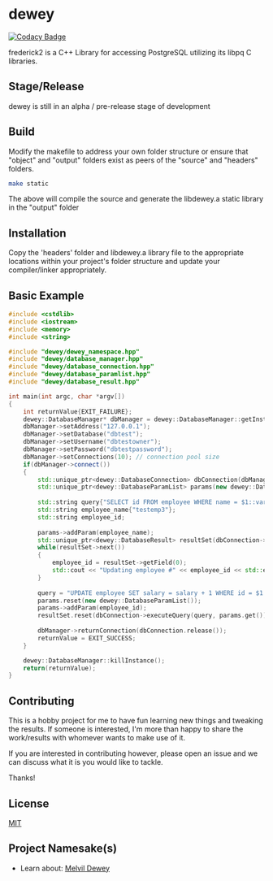 # dewey
[![Codacy Badge](https://app.codacy.com/project/badge/Grade/c8e416ba58f7493d851d902f3fc08396)](https://www.codacy.com/manual/joseph.adomatis/dewey?utm_source=github.com&amp;utm_medium=referral&amp;utm_content=DynasticSponge/dewey&amp;utm_campaign=Badge_Grade)

frederick2 is a C++ Library for accessing PostgreSQL utilizing its libpq C libraries.

## Stage/Release

dewey is still in an alpha / pre-release stage of development

## Build

Modify the makefile to address your own folder structure or ensure that "object" and "output" folders exist as peers of the "source" and "headers" folders.

```bash
make static
```
The above will compile the source and generate the libdewey.a static library in the "output" folder

## Installation

Copy the 'headers' folder and libdewey.a library file to the appropriate locations within your project's folder structure and update your compiler/linker appropriately.

## Basic Example

```c++
#include <cstdlib>
#include <iostream>
#include <memory>
#include <string>

#include "dewey/dewey_namespace.hpp"
#include "dewey/database_manager.hpp"
#include "dewey/database_connection.hpp"
#include "dewey/database_paramlist.hpp"
#include "dewey/database_result.hpp"

int main(int argc, char *argv[])
{
    int returnValue{EXIT_FAILURE};
    dewey::DatabaseManager* dbManager = dewey::DatabaseManager::getInstance();
    dbManager->setAddress("127.0.0.1");
    dbManager->setDatabase("dbtest");
    dbManager->setUsername("dbtestowner");
    dbManager->setPassword("dbtestpassword");
    dbManager->setConnections(10); // connection pool size
    if(dbManager->connect())
    {
        std::unique_ptr<dewey::DatabaseConnection> dbConnection(dbManager->getConnection());
        std::unique_ptr<dewey::DatabaseParamList> params(new dewey::DatabaseParamList());
        
        std::string query{"SELECT id FROM employee WHERE name = $1::varchar"};
        std::string employee_name{"testemp3"};
        std::string employee_id;
        
        params->addParam(employee_name);       
        std::unique_ptr<dewey::DatabaseResult> resultSet(dbConnection->executeQuery(query, params.get()));
        while(resultSet->next())
        {
            employee_id = resultSet->getField(0);
            std::cout << "Updating employee #" << employee_id << std::endl;
        }
        
        query = "UPDATE employee SET salary = salary + 1 WHERE id = $1::uuid";
        params.reset(new dewey::DatabaseParamList());
        params->addParam(employee_id);
        resultSet.reset(dbConnection->executeQuery(query, params.get()));
        
        dbManager->returnConnection(dbConnection.release());
        returnValue = EXIT_SUCCESS;
    }

    dewey::DatabaseManager::killInstance();
    return(returnValue);
}
```

## Contributing

This is a hobby project for me to have fun learning new things and tweaking the results.  If someone is interested, I'm more than happy to share the work/results with whomever wants to make use of it.

If you are interested in contributing however, please open an issue and we can discuss what it is you would like to tackle.  

Thanks!

## License
[MIT](https://choosealicense.com/licenses/mit/)

## Project Namesake(s)
-   Learn about: [Melvil Dewey](https://en.wikipedia.org/wiki/Melvil_Dewey)